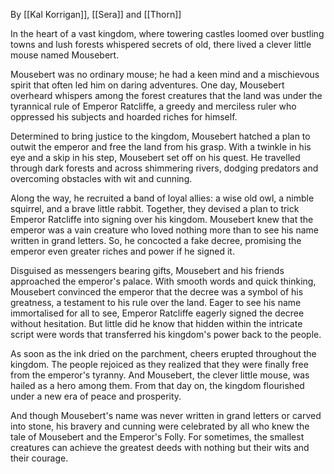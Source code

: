 By [[Kal Korrigan]], [[Sera]] and [[Thorn]]

In the heart of a vast kingdom, where towering castles loomed over bustling towns and lush forests whispered secrets of old, there lived a clever little mouse named Mousebert. 

Mousebert was no ordinary mouse; he had a keen mind and a mischievous spirit that often led him on daring adventures. One day, Mousebert overheard whispers among the forest creatures that the land was under the tyrannical rule of Emperor Ratcliffe, a greedy and merciless ruler who oppressed his subjects and hoarded riches for himself.

Determined to bring justice to the kingdom, Mousebert hatched a plan to outwit the emperor and free the land from his grasp. With a twinkle in his eye and a skip in his step, Mousebert set off on his quest. He travelled through dark forests and across shimmering rivers, dodging predators and overcoming obstacles with wit and cunning. 

Along the way, he recruited a band of loyal allies: a wise old owl, a nimble squirrel, and a brave little rabbit. Together, they devised a plan to trick Emperor Ratcliffe into signing over his kingdom. Mousebert knew that the emperor was a vain creature who loved nothing more than to see his name written in grand letters. So, he concocted a fake decree, promising the emperor even greater riches and power if he signed it. 

Disguised as messengers bearing gifts, Mousebert and his friends approached the emperor's palace. With smooth words and quick thinking, Mousebert convinced the emperor that the decree was a symbol of his greatness, a testament to his rule over the land. Eager to see his name immortalised for all to see, Emperor Ratcliffe eagerly signed the decree without hesitation. But little did he know that hidden within the intricate script were words that transferred his kingdom's power back to the people. 

As soon as the ink dried on the parchment, cheers erupted throughout the kingdom. The people rejoiced as they realized that they were finally free from the emperor's tyranny. And Mousebert, the clever little mouse, was hailed as a hero among them. From that day on, the kingdom flourished under a new era of peace and prosperity. 

And though Mousebert's name was never written in grand letters or carved into stone, his bravery and cunning were celebrated by all who knew the tale of Mousebert and the Emperor's Folly. For sometimes, the smallest creatures can achieve the greatest deeds with nothing but their wits and their courage.
